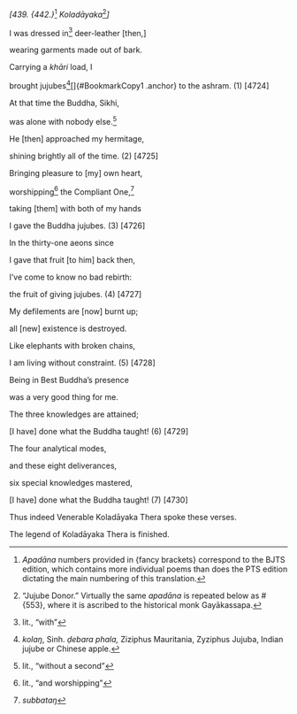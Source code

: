 *\[439. {442.}*[^1] *Koladāyaka*[^2]*\]*

I was dressed in[^3] deer-leather \[then,\]

wearing garments made out of bark.

Carrying a *khāri* load, I

brought jujubes[^4][]{#BookmarkCopy1 .anchor} to the ashram. (1)
\[4724\]

At that time the Buddha, Sikhi,

was alone with nobody else.[^5]

He \[then\] approached my hermitage,

shining brightly all of the time. (2) \[4725\]

Bringing pleasure to \[my\] own heart,

worshipping[^6] the Compliant One,[^7]

taking \[them\] with both of my hands

I gave the Buddha jujubes. (3) \[4726\]

In the thirty-one aeons since

I gave that fruit \[to him\] back then,

I’ve come to know no bad rebirth:

the fruit of giving jujubes. (4) \[4727\]

My defilements are \[now\] burnt up;

all \[new\] existence is destroyed.

Like elephants with broken chains,

I am living without constraint. (5) \[4728\]

Being in Best Buddha’s presence

was a very good thing for me.

The three knowledges are attained;

\[I have\] done what the Buddha taught! (6) \[4729\]

The four analytical modes,

and these eight deliverances,

six special knowledges mastered,

\[I have\] done what the Buddha taught! (7) \[4730\]

Thus indeed Venerable Koladāyaka Thera spoke these verses.

The legend of Koladāyaka Thera is finished.

[^1]: *Apadāna* numbers provided in {fancy brackets} correspond to the
    BJTS edition, which contains more individual poems than does the PTS
    edition dictating the main numbering of this translation.

[^2]: “Jujube Donor.” Virtually the same *apadāna* is repeated below as
    \#{553}, where it is ascribed to the historical monk Gayākassapa.

[^3]: lit., “with”

[^4]: *kolaŋ*, Sinh. *ḍebara phala,* Ziziphus Mauritania, Zyziphus
    Jujuba, Indian jujube or Chinese apple.

[^5]: lit., “without a second”

[^6]: lit., “and worshipping”

[^7]: *subbataŋ*
